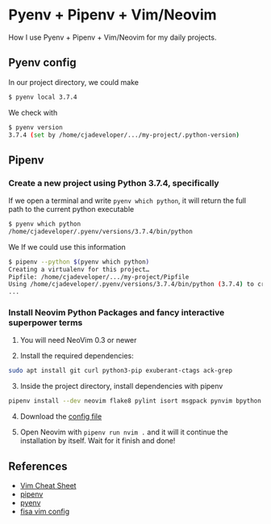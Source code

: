 # Pyenv + Pipenv + Vim/Neovim

How I use Pyenv + Pipenv + Vim/Neovim for my daily projects.

## Pyenv config

In our project directory, we could make 

```bash
$ pyenv local 3.7.4
```

We check with

```bash
$ pyenv version
3.7.4 (set by /home/cjadeveloper/.../my-project/.python-version)
```

## Pipenv 

### Create a new project using Python 3.7.4, specifically

If we open a terminal and write `pyenv which python`, it will return the full path to 
the current python executable 

```bash
$ pyenv which python
/home/cjadeveloper/.pyenv/versions/3.7.4/bin/python
```

We If we could use this information 

```bash
$ pipenv --python $(pyenv which python)
Creating a virtualenv for this project…
Pipfile: /home/cjadeveloper/.../my-project/Pipfile
Using /home/cjadeveloper/.pyenv/versions/3.7.4/bin/python (3.7.4) to create virtualenv…
...
```

### Install Neovim Python Packages and fancy interactive superpower terms

1. You will need NeoVim 0.3 or newer

2. Install the required dependencies:

```bash
sudo apt install git curl python3-pip exuberant-ctags ack-grep
```

3. Inside the project directory, install dependencies with pipenv

```bash
pipenv install --dev neovim flake8 pylint isort msgpack pynvim bpython ipython
```

4. Download the [config file](https://gist.github.com/cjadeveloper/7aea22b64bb2419c44d55c304c3246ae)

5. Open Neovim with `pipenv run nvim .` and it will it continue the installation by 
itself. Wait for it finish and done!

## References

- [Vim Cheat Sheet](https://vim.rtorr.com/)
- [pipenv](https://pipenv.kennethreitz.org/en/latest/#)
- [pyenv](https://github.com/pyenv/pyenv)
- [fisa vim config](http://vim.fisadev.com/)

